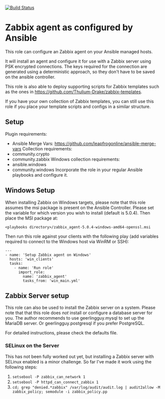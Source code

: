[![Build Status](https://drone.element-networks.nl/api/badges/Element-Networks/ansible-role_zabbix-agent/status.svg)](https://drone.element-networks.nl/Element-Networks/ansible-role_zabbix-agent)

# Zabbix agent as configured by Ansible
This role can configure an Zabbix agent on your Ansible managed hosts.

It will install an agent and configure it for use with a Zabbix server using
PSK encrypted connections. The keys required for the connection are generated
using a deterministic approach, so they don't have to be saved on the ansible
controller.

This role is also able to deploy supporting scripts for Zabbix templates such as
the ones in https://github.com/Thulium-Drake/zabbix-templates.

If you have your own collection of Zabbix templates, you can still use this role if
you place your template scripts and configs in a similar structure.

## Setup
Plugin requirements:
  * Ansible Merge Vars: https://github.com/leapfrogonline/ansible-merge-vars
Collection requirements:
  * community.crypto
  * community.zabbix
Windows collection requirements:
  * ansible.windows
  * community.windows
Incorporate the role in your regular Ansible playbooks and configure it.

## Windows Setup
When installing Zabbix on Windows targets, please note that this role assumes the msi package is
present on the Ansible Controller. Please set the variable for which version you wish to install
(default is 5.0.4). Then place the MSI package at:

```
<playbooks directory>/zabbix_agent-5.0.4-windows-amd64-openssl.msi
```

Then run this role against your clients with the following play (add variables
required to connect to the Windows host via WinRM or SSH):

```
---
- name: 'Setup Zabbix agent on Windows'
  hosts: 'win_clients'
  tasks:
    - name: 'Run role'
      import_role:
        name: 'zabbix_agent'
        tasks_from: 'win_main.yml'
```

## Zabbix Server setup
This role can also be used to install the Zabbix server on a system. Please note that
that this role does _not_ install or configure a database server for you. The author
recommends to use geerlingguy.mysql to set up the MariaDB server. Or geerlingguy.postgresql
if you prefer PostgreSQL.

For detailed instructions, please check the defaults file.

### SELinux on the Server
This has not been fully worked out yet, but installing a Zabbix server with SELinux enabled is a
minor challenge. So far I've made it work using the following steps:

1. ```setsebool -P zabbix_can_network 1```
2. ```setsebool -P httpd_can_connect_zabbix 1```
3. ```cd; grep "denied.*zabbix" /var/log/audit/audit.log | audit2allow -M zabbix_policy; semodule -i zabbix_policy.pp```

